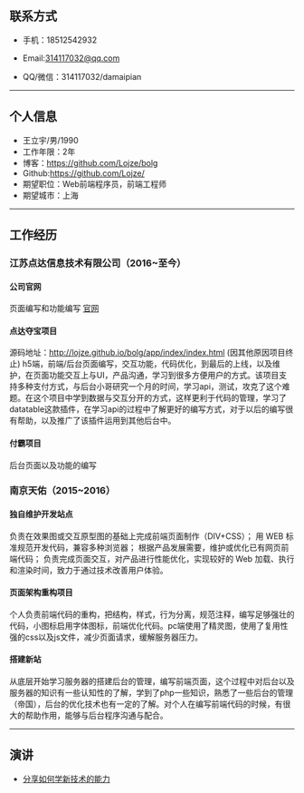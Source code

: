 ## 联系方式

*	手机：18512542932
*	Email:314117032@qq.com  

*	QQ/微信：314117032/damaipian

---------------------------------------

## 个人信息

*	王立宇/男/1990
*	工作年限：2年
*	博客：https://github.com/Lojze/bolg
*	Github:https://github.com/Lojze/
*	期望职位：Web前端程序员，前端工程师
*	期望城市：上海  

---------------------------------------

## 工作经历

### 江苏点达信息技术有限公司（2016~至今）

#### 公司官网

页面编写和功能编写
[官网](http://www.dotda.cn/) 

#### 点达夺宝项目
源码地址：http://lojze.github.io/bolg/app/index/index.html (因其他原因项目终止)
h5端，前端/后台页面编写，交互功能，代码优化，到最后的上线，以及维护，在页面功能交互上与UI，产品沟通，学习到很多方便用户的方式。该项目支持多种支付方式，与后台小哥研究一个月的时间，学习api，测试，攻克了这个难题。在这个项目中学到数据与交互分开的方式，这样更利于代码的管理，学习了datatable这款插件，在学习api的过程中了解更好的编写方式，对于以后的编写很有帮助，以及推广了该插件运用到其他后台中。
    
#### 付霸项目
后台页面以及功能的编写

### 南京天佑（2015~2016）

#### 独自维护开发站点
负责在效果图或交互原型图的基础上完成前端页面制作（DIV+CSS）；
用 WEB 标准规范开发代码，兼容多种浏览器；
根据产品发展需要，维护或优化已有网页前端代码；
负责完成页面交互，对产品进行性能优化，实现较好的 Web 加载、执行和渲染时间，致力于通过技术改善用户体验。

#### 页面架构重构项目
个人负责前端代码的重构，把结构，样式，行为分离，规范注释，编写足够强壮的代码，小图标启用字体图标，前端优化代码。pc端使用了精灵图，使用了复用性强的css以及js文件，减少页面请求，缓解服务器压力。

#### 搭建新站  

从底层开始学习服务器的搭建后台的管理，编写前端页面，这个过程中对后台以及服务器的知识有一些认知性的了解，学到了php一些知识，熟悉了一些后台的管理（帝国），后台的优化技术也有一定的了解。对个人在编写前端代码的时候，有很大的帮助作用，能够与后台程序沟通与配合。  

---------------------------------------

## 演讲

*	 [分享如何学新技术的能力](https://github.com/Lojze/bolg/issues/20) 
